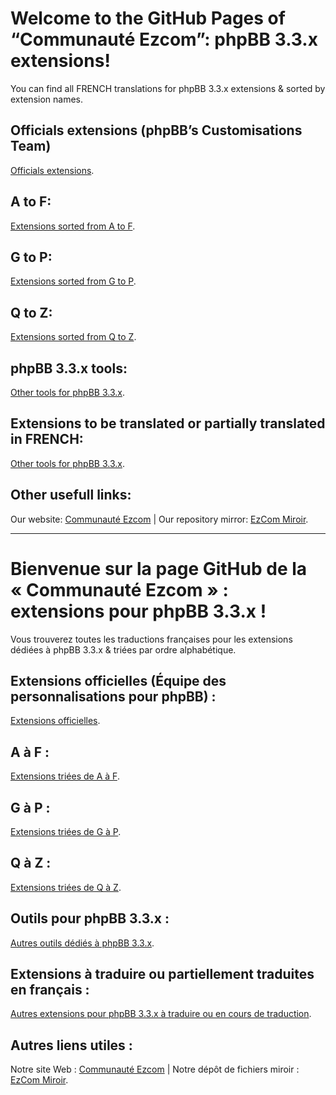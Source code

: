 # Welcome to the GitHub Pages of “Communauté Ezcom”: phpBB 3.3.x extensions!
You can find all FRENCH translations for phpBB 3.3.x extensions & sorted by extension names.

## Officials extensions (phpBB’s Customisations Team)
<a href="https://github.com/Communaute-EzCom/phpbb-3.3.x-extensions/tree/master/%23%20Officielles">Officials extensions</a>.
## A to F:
<a href="https://github.com/Communaute-EzCom/phpbb-3.3.x-extensions/tree/master/A-F">Extensions sorted from A to F</a>.
## G to P:
<a href="https://github.com/Communaute-EzCom/phpbb-3.3.x-extensions/tree/master/G-P">Extensions sorted from G to P</a>.
## Q to Z:
<a href="https://github.com/Communaute-EzCom/phpbb-3.3.x-extensions/tree/master/Q-Z">Extensions sorted from Q to Z</a>.
## phpBB 3.3.x tools:
<a href="https://github.com/Communaute-EzCom/phpbb-3.3.x-extensions/tree/master/Outils">Other tools for phpBB 3.3.x</a>.
## Extensions to be translated or partially translated in FRENCH:
<a href="https://github.com/Communaute-EzCom/phpbb-3.3.x-extensions/tree/master/Traductions%20en%20cours">Other tools for phpBB 3.3.x</a>.

## Other usefull links:
Our website: <a href="https://www.ezcom-fr.com">Communauté Ezcom</a> | Our repository mirror: <a href="http://ezcom.free.fr/?dir=phpBB/3.3.x/Extensions">EzCom Miroir</a>.

---------------

# Bienvenue sur la page GitHub de la « Communauté Ezcom » : extensions pour phpBB 3.3.x !
Vous trouverez toutes les traductions françaises pour les extensions dédiées à phpBB 3.3.x & triées par ordre alphabétique.

## Extensions officielles (Équipe des personnalisations pour phpBB) :
<a href="https://github.com/Communaute-EzCom/phpbb-3.3.x-extensions/tree/master/%23%20Officielles">Extensions officielles</a>.
## A à F :
<a href="https://github.com/Communaute-EzCom/phpbb-3.3.x-extensions/tree/master/A-F">Extensions triées de A à F</a>.
## G à P :
<a href="https://github.com/Communaute-EzCom/phpbb-3.3.x-extensions/tree/master/G-P">Extensions triées de G à P</a>.
## Q à Z :
<a href="https://github.com/Communaute-EzCom/phpbb-3.3.x-extensions/tree/master/Q-Z">Extensions triées de Q à Z</a>.
## Outils pour phpBB 3.3.x :
<a href="https://github.com/Communaute-EzCom/phpbb-3.3.x-extensions/tree/master/Outils">Autres outils dédiés à phpBB 3.3.x</a>.
## Extensions à traduire ou partiellement traduites en français :
<a href="https://github.com/Communaute-EzCom/phpbb-3.3.x-extensions/tree/master/Traductions%20en%20cours">Autres extensions pour phpBB 3.3.x à traduire ou en cours de traduction</a>.

## Autres liens utiles :
Notre site Web : <a href="https://www.ezcom-fr.com">Communauté Ezcom</a> | Notre dépôt de fichiers miroir : <a href="http://ezcom.free.fr/?dir=phpBB/3.3.x/Extensions">EzCom Miroir</a>.

